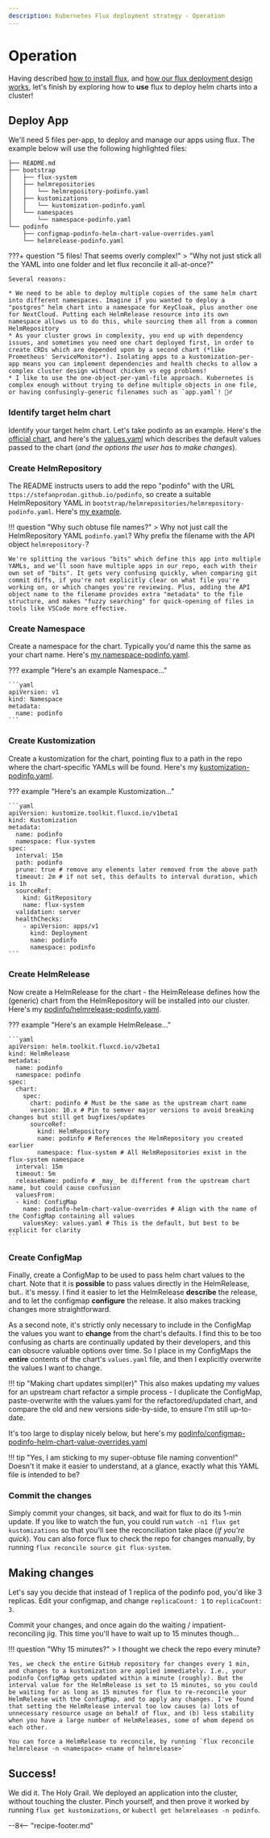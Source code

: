 ```yaml
---
description: Kubernetes Flux deployment strategy - Operation
---
```


# Operation

Having described [how to install flux](/kubernetes/deployment/flux/install/), and [how our flux deployment design works](/kubernetes/deployment/flux/design/), let's finish by exploring how to **use** flux to deploy helm charts into a cluster!

## Deploy App

We'll need 5 files per-app, to deploy and manage our apps using flux. The example below will use the following highlighted files:

```hl_lines="4 6 8 10 11"
├── README.md
├── bootstrap
│   ├── flux-system
│   ├── helmrepositories
│   │   └── helmrepository-podinfo.yaml
│   ├── kustomizations
│   │   └── kustomization-podinfo.yaml
│   └── namespaces
│       └── namespace-podinfo.yaml
└── podinfo
    ├── configmap-podinfo-helm-chart-value-overrides.yaml
    └── helmrelease-podinfo.yaml
```

???+ question "5 files! That seems overly complex!"
    > "Why not just stick all the YAML into one folder and let flux reconcile it all-at-once?"

    Several reasons:

    * We need to be able to deploy multiple copies of the same helm chart into different namespaces. Imagine if you wanted to deploy a "postgres" helm chart into a namespace for KeyCloak, plus another one for NextCloud. Putting each HelmRelease resource into its own namespace allows us to do this, while sourcing them all from a common HelmRepository
    * As your cluster grows in complexity, you end up with dependency issues, and sometimes you need one chart deployed first, in order to create CRDs which are depended upon by a second chart (*like Prometheus' ServiceMonitor*). Isolating apps to a kustomization-per-app means you can implement dependencies and health checks to allow a complex cluster design without chicken vs egg problems! 
    * I like to use the one-object-per-yaml-file approach. Kubernetes is complex enough without trying to define multiple objects in one file, or having confusingly-generic filenames such as `app.yaml`! 🤦‍♂️

### Identify target helm chart

Identify your target helm chart. Let's take podinfo as an example. Here's the [official chart](https://github.com/stefanprodan/podinfo/tree/master/charts/podinfo), and here's the [values.yaml](https://github.com/stefanprodan/podinfo/tree/master/charts/podinfo/values.yaml) which describes the default values passed to the chart (*and the options the user has to make changes*).

### Create HelmRepository

The README instructs users to add the repo "podinfo" with the URL `ttps://stefanprodan.github.io/podinfo`, so
create a suitable HelmRepository YAML in `bootstrap/helmrepositories/helmrepository-podinfo.yaml`. Here's [my example](https://github.com/geek-cookbook/template-flux/blob/main/bootstrap/helmrepositories/helmrepository-podinfo.yaml).

!!! question "Why such obtuse file names?"
    > Why not just call the HelmRepository YAML `podinfo.yaml`? Why prefix the filename with the API object `helmrepository-`?

    We're splitting the various "bits" which define this app into multiple YAMLs, and we'll soon have multiple apps in our repo, each with their own set of "bits". It gets very confusing quickly, when comparing git commit diffs, if you're not explicitly clear on what file you're working on, or which changes you're reviewing. Plus, adding the API object name to the filename provides extra "metadata" to the file structure, and makes "fuzzy searching" for quick-opening of files in tools like VSCode more effective.

### Create Namespace

Create a namespace for the chart. Typically you'd name this the same as your chart name. Here's [my namespace-podinfo.yaml](https://github.com/geek-cookbook/template-flux/blob/main/bootstrap/namespaces/namespace-podinfo.yaml).

??? example "Here's an example Namespace..."

    ```yaml
    apiVersion: v1
    kind: Namespace
    metadata:
      name: podinfo
    ```

### Create Kustomization

Create a kustomization for the chart, pointing flux to a path in the repo where the chart-specific YAMLs will be found. Here's my [kustomization-podinfo.yaml](https://github.com/geek-cookbook/template-flux/blob/main/bootstrap/kustomizations/kustomization-podinfo.yaml).

??? example "Here's an example Kustomization..."

    ```yaml
    apiVersion: kustomize.toolkit.fluxcd.io/v1beta1
    kind: Kustomization
    metadata:
      name: podinfo
      namespace: flux-system
    spec:
      interval: 15m
      path: podinfo
      prune: true # remove any elements later removed from the above path
      timeout: 2m # if not set, this defaults to interval duration, which is 1h
      sourceRef:
        kind: GitRepository
        name: flux-system
      validation: server
      healthChecks:
        - apiVersion: apps/v1
          kind: Deployment
          name: podinfo
          namespace: podinfo
    ```

### Create HelmRelease

Now create a HelmRelease for the chart - the HelmRelease defines how the (generic) chart from the HelmRepository will be installed into our cluster. Here's my [podinfo/helmrelease-podinfo.yaml](https://github.com/geek-cookbook/template-flux/blob/main/podinfo/helmrelease-podinfo.yaml).

??? example "Here's an example HelmRelease..."

    ```yaml
    apiVersion: helm.toolkit.fluxcd.io/v2beta1
    kind: HelmRelease
    metadata:
      name: podinfo
      namespace: podinfo
    spec:
      chart:
        spec:
          chart: podinfo # Must be the same as the upstream chart name
          version: 10.x # Pin to semver major versions to avoid breaking changes but still get bugfixes/updates
          sourceRef:
            kind: HelmRepository
            name: podinfo # References the HelmRepository you created earlier
            namespace: flux-system # All HelmRepositories exist in the flux-system namespace
      interval: 15m
      timeout: 5m
      releaseName: podinfo # _may_ be different from the upstream chart name, but could cause confusion
      valuesFrom:
      - kind: ConfigMap
        name: podinfo-helm-chart-value-overrides # Align with the name of the ConfigMap containing all values
        valuesKey: values.yaml # This is the default, but best to be explicit for clarity
    ```

### Create ConfigMap

Finally, create a ConfigMap to be used to pass helm chart values to the chart. Note that it is **possible** to pass values directly in the HelmRelease, but.. it's messy. I find it easier to let the HelmRelease **describe** the release, and to let the configmap **configure** the release. It also makes tracking changes more straightforward.

As a second note, it's strictly only necessary to include in the ConfigMap the values you want to **change** from the chart's defaults. I find this to be too confusing as charts are continually updated by their developers, and this can obsucre valuable options over time. So I place in my ConfigMaps the **entire** contents of the chart's `values.yaml` file, and then I explicitly overwrite the values I want to change.

!!! tip "Making chart updates simpl(er)"
    This also makes updating my values for an upstream chart refactor a simple process - I duplicate the ConfigMap, paste-overwrite with the values.yaml for the refactored/updated chart, and compare the old and new versions side-by-side, to ensure I'm still up-to-date.

It's too large to display nicely below, but here's my [podinfo/configmap-podinfo-helm-chart-value-overrides.yaml](https://github.com/geek-cookbook/template-flux/blob/main/podinfo/configmap-podinfo-helm-chart-value-overrides.yaml)

!!! tip "Yes, I am sticking to my super-obtuse file naming convention!"
    Doesn't it make it easier to understand, at a glance, exactly what this YAML file is intended to be?

### Commit the changes

Simply commit your changes, sit back, and wait for flux to do its 1-min update. If you like to watch the fun, you could run `watch -n1 flux get kustomizations` so that you'll see the reconciliation take place (*if you're quick*). You can also force flux to check the repo for changes manually, by running `flux reconcile source git flux-system`.

## Making changes

Let's say you decide that instead of 1 replica of the podinfo pod, you'd like 3 replicas. Edit your configmap, and change `replicaCount: 1` to `replicaCount: 3`.

Commit your changes, and once again do the waiting / impatient-reconciling jig. This time you'll have to wait up to 15 minutes though...

!!! question "Why 15 minutes?"
    > I thought we check the repo every minute?

    Yes, we check the entire GitHub repository for changes every 1 min, and changes to a kustomization are applied immediately. I.e., your podinfo ConfigMap gets updated within a minute (roughly). But the interval value for the HelmRelease is set to 15 minutes, so you could be waiting for as long as 15 minutes for flux to re-reconcile your HelmRelease with the ConfigMap, and to apply any changes. I've found that setting the HelmRelease interval too low causes (a) lots of unnecessary resource usage on behalf of flux, and (b) less stability when you have a large number of HelmReleases, some of whom depend on each other.

    You can force a HelmRelease to reconcile, by running `flux reconcile helmrelease -n <namespace> <name of helmrelease>`

## Success!

We did it. The Holy Grail. We deployed an application into the cluster, without touching the cluster. Pinch yourself, and then prove it worked by running `flux get kustomizations`, or `kubectl get helmreleases -n podinfo`.

--8<-- "recipe-footer.md"

[^1]: Got suggestions for improvements here? Shout out in the comments below!
